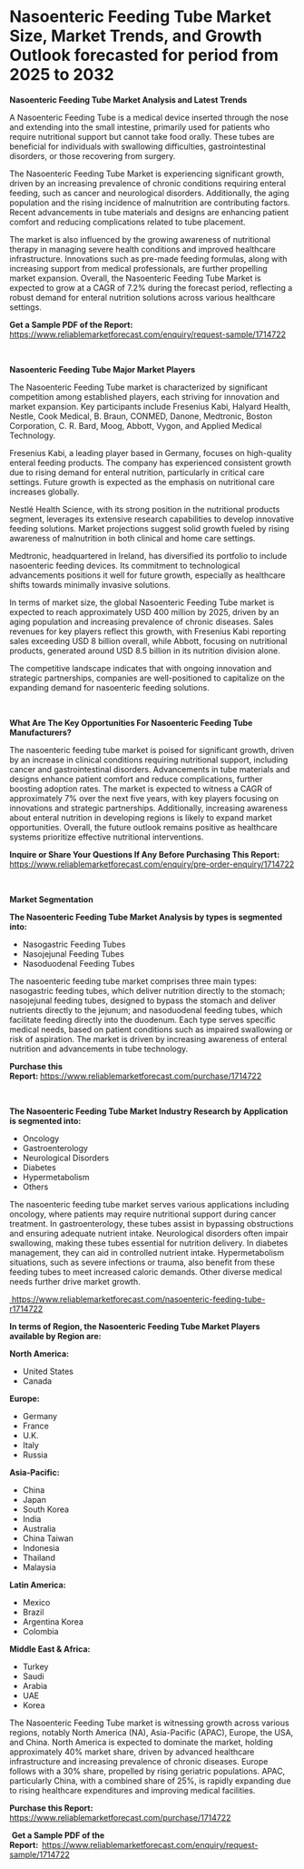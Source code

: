 <p><h1>Nasoenteric Feeding Tube Market Size, Market Trends, and Growth Outlook forecasted for period from 2025 to 2032</h1></p><p><strong>Nasoenteric Feeding Tube Market Analysis and Latest Trends</strong></p>
<p><p>A Nasoenteric Feeding Tube is a medical device inserted through the nose and extending into the small intestine, primarily used for patients who require nutritional support but cannot take food orally. These tubes are beneficial for individuals with swallowing difficulties, gastrointestinal disorders, or those recovering from surgery. </p><p>The Nasoenteric Feeding Tube Market is experiencing significant growth, driven by an increasing prevalence of chronic conditions requiring enteral feeding, such as cancer and neurological disorders. Additionally, the aging population and the rising incidence of malnutrition are contributing factors. Recent advancements in tube materials and designs are enhancing patient comfort and reducing complications related to tube placement. </p><p>The market is also influenced by the growing awareness of nutritional therapy in managing severe health conditions and improved healthcare infrastructure. Innovations such as pre-made feeding formulas, along with increasing support from medical professionals, are further propelling market expansion. Overall, the Nasoenteric Feeding Tube Market is expected to grow at a CAGR of 7.2% during the forecast period, reflecting a robust demand for enteral nutrition solutions across various healthcare settings.</p></p>
<p><strong>Get a Sample PDF of the Report:&nbsp;</strong> <a href="https://www.reliablemarketforecast.com/enquiry/request-sample/1714722?utm_campaign=3104&utm_medium=2&utm_source=Github&utm_content=ia&utm_term=13042025&utm_id=nasoenteric-feeding-tube">https://www.reliablemarketforecast.com/enquiry/request-sample/1714722</a></p>
<p>&nbsp;</p>
<p><strong>Nasoenteric Feeding Tube Major Market Players</strong></p>
<p><p>The Nasoenteric Feeding Tube market is characterized by significant competition among established players, each striving for innovation and market expansion. Key participants include Fresenius Kabi, Halyard Health, Nestle, Cook Medical, B. Braun, CONMED, Danone, Medtronic, Boston Corporation, C. R. Bard, Moog, Abbott, Vygon, and Applied Medical Technology.</p><p>Fresenius Kabi, a leading player based in Germany, focuses on high-quality enteral feeding products. The company has experienced consistent growth due to rising demand for enteral nutrition, particularly in critical care settings. Future growth is expected as the emphasis on nutritional care increases globally.</p><p>Nestlé Health Science, with its strong position in the nutritional products segment, leverages its extensive research capabilities to develop innovative feeding solutions. Market projections suggest solid growth fueled by rising awareness of malnutrition in both clinical and home care settings.</p><p>Medtronic, headquartered in Ireland, has diversified its portfolio to include nasoenteric feeding devices. Its commitment to technological advancements positions it well for future growth, especially as healthcare shifts towards minimally invasive solutions.</p><p>In terms of market size, the global Nasoenteric Feeding Tube market is expected to reach approximately USD 400 million by 2025, driven by an aging population and increasing prevalence of chronic diseases. Sales revenues for key players reflect this growth, with Fresenius Kabi reporting sales exceeding USD 8 billion overall, while Abbott, focusing on nutritional products, generated around USD 8.5 billion in its nutrition division alone.</p><p>The competitive landscape indicates that with ongoing innovation and strategic partnerships, companies are well-positioned to capitalize on the expanding demand for nasoenteric feeding solutions.</p></p>
<p>&nbsp;</p>
<p><strong>What Are The Key Opportunities For Nasoenteric Feeding Tube Manufacturers?</strong></p>
<p><p>The nasoenteric feeding tube market is poised for significant growth, driven by an increase in clinical conditions requiring nutritional support, including cancer and gastrointestinal disorders. Advancements in tube materials and designs enhance patient comfort and reduce complications, further boosting adoption rates. The market is expected to witness a CAGR of approximately 7% over the next five years, with key players focusing on innovations and strategic partnerships. Additionally, increasing awareness about enteral nutrition in developing regions is likely to expand market opportunities. Overall, the future outlook remains positive as healthcare systems prioritize effective nutritional interventions.</p></p>
<p><strong>Inquire or Share Your Questions If Any Before Purchasing This Report:</strong> <a href="https://www.reliablemarketforecast.com/enquiry/pre-order-enquiry/1714722?utm_campaign=3104&utm_medium=2&utm_source=Github&utm_content=ia&utm_term=13042025&utm_id=nasoenteric-feeding-tube">https://www.reliablemarketforecast.com/enquiry/pre-order-enquiry/1714722</a></p>
<p>&nbsp;</p>
<p><strong>Market Segmentation</strong></p>
<p><strong>The Nasoenteric Feeding Tube Market Analysis by types is segmented into:</strong></p>
<p><ul><li>Nasogastric Feeding Tubes</li><li>Nasojejunal Feeding Tubes</li><li>Nasoduodenal Feeding Tubes</li></ul></p>
<p><p>The nasoenteric feeding tube market comprises three main types: nasogastric feeding tubes, which deliver nutrition directly to the stomach; nasojejunal feeding tubes, designed to bypass the stomach and deliver nutrients directly to the jejunum; and nasoduodenal feeding tubes, which facilitate feeding directly into the duodenum. Each type serves specific medical needs, based on patient conditions such as impaired swallowing or risk of aspiration. The market is driven by increasing awareness of enteral nutrition and advancements in tube technology.</p></p>
<p><strong>Purchase this Report:&nbsp;</strong><a href="https://www.reliablemarketforecast.com/purchase/1714722?utm_campaign=3104&utm_medium=2&utm_source=Github&utm_content=ia&utm_term=13042025&utm_id=nasoenteric-feeding-tube">https://www.reliablemarketforecast.com/purchase/1714722</a></p>
<p>&nbsp;</p>
<p><strong>The Nasoenteric Feeding Tube Market Industry Research by Application is segmented into:</strong></p>
<p><ul><li>Oncology</li><li>Gastroenterology</li><li>Neurological Disorders</li><li>Diabetes</li><li>Hypermetabolism</li><li>Others</li></ul></p>
<p><p>The nasoenteric feeding tube market serves various applications including oncology, where patients may require nutritional support during cancer treatment. In gastroenterology, these tubes assist in bypassing obstructions and ensuring adequate nutrient intake. Neurological disorders often impair swallowing, making these tubes essential for nutrition delivery. In diabetes management, they can aid in controlled nutrient intake. Hypermetabolism situations, such as severe infections or trauma, also benefit from these feeding tubes to meet increased caloric demands. Other diverse medical needs further drive market growth.</p></p>
<p><a href="https://www.reliablemarketforecast.com/nasoenteric-feeding-tube-r1714722?utm_campaign=3104&utm_medium=2&utm_source=Github&utm_content=ia&utm_term=13042025&utm_id=nasoenteric-feeding-tube">&nbsp;https://www.reliablemarketforecast.com/nasoenteric-feeding-tube-r1714722</a></p>
<p><strong>In terms of Region, the Nasoenteric Feeding Tube Market Players available by Region are:</strong></p>
<p>
    <p> <strong> North America: </strong>
        <ul>
            <li>United States</li>
            <li>Canada</li>
        </ul>
        </p> 
    <p> <strong> Europe: </strong>
        <ul>
            <li>Germany</li>
            <li>France</li>
            <li>U.K.</li>
            <li>Italy</li>
            <li>Russia</li>
        </ul>
        </p> 
    <p> <strong> Asia-Pacific: </strong>
        <ul>
            <li>China</li>
            <li>Japan</li>
            <li>South Korea</li>
            <li>India</li>
            <li>Australia</li>
            <li>China Taiwan</li>
            <li>Indonesia</li>
            <li>Thailand</li>
            <li>Malaysia</li>
        </ul>
        </p> 
    <p> <strong> Latin America: </strong>
        <ul>
            <li>Mexico</li>
            <li>Brazil</li>
            <li>Argentina Korea</li>
            <li>Colombia</li>
        </ul>
        </p> 
    <p> <strong> Middle East & Africa: </strong>
        <ul>
            <li>Turkey</li>
            <li>Saudi</li>
            <li>Arabia</li>
            <li>UAE</li>
            <li>Korea</li>
        </ul>
    </p>
    </p>
<p><p>The Nasoenteric Feeding Tube market is witnessing growth across various regions, notably North America (NA), Asia-Pacific (APAC), Europe, the USA, and China. North America is expected to dominate the market, holding approximately 40% market share, driven by advanced healthcare infrastructure and increasing prevalence of chronic diseases. Europe follows with a 30% share, propelled by rising geriatric populations. APAC, particularly China, with a combined share of 25%, is rapidly expanding due to rising healthcare expenditures and improving medical facilities.</p></p>
<p><strong>Purchase this Report: </strong><a href="https://www.reliablemarketforecast.com/purchase/1714722?utm_campaign=3104&utm_medium=2&utm_source=Github&utm_content=ia&utm_term=13042025&utm_id=nasoenteric-feeding-tube">https://www.reliablemarketforecast.com/purchase/1714722</a></p>
<p>&nbsp;<strong>Get a Sample PDF of the Report:&nbsp;&nbsp;</strong><a href="https://www.reliablemarketforecast.com/enquiry/request-sample/1714722?utm_campaign=3104&utm_medium=2&utm_source=Github&utm_content=ia&utm_term=13042025&utm_id=nasoenteric-feeding-tube">https://www.reliablemarketforecast.com/enquiry/request-sample/1714722</a></p>
<p><strong></strong></p>
<p><p></p><p></p><p></p></p>